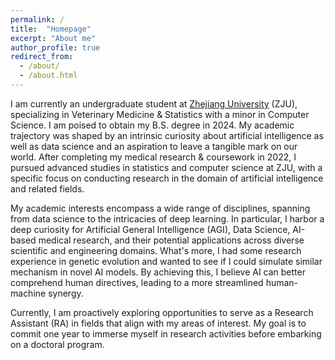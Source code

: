 ```yaml
---
permalink: /
title:  "Homepage"
excerpt: "About me"
author_profile: true
redirect_from: 
  - /about/
  - /about.html
---
```



I am currently an undergraduate student at [Zhejiang University](https://www.zju.edu.cn/english/) (ZJU), specializing in Veterinary Medicine & Statistics with a minor in Computer Science. I am poised to obtain my B.S. degree in 2024. My academic trajectory was shaped by an intrinsic curiosity about artificial intelligence as well as data science and an aspiration to leave a tangible mark on our world. After completing my medical research & coursework in 2022, I pursued advanced studies in statistics and computer science at ZJU, with a specific focus on conducting research in the domain of artificial intelligence and related fields.

My academic interests encompass a wide range of disciplines, spanning from data science to the intricacies of deep learning. In particular, I harbor a deep curiosity for Artificial General Intelligence (AGI), Data Science, AI-based medical research, and their potential applications across diverse scientific and engineering domains. What's more, I had some research experience in genetic evolution and wanted to see if I could simulate similar mechanism in novel AI models. By achieving this, I believe AI can better comprehend human directives, leading to a more streamlined human-machine synergy.

Currently, I am proactively exploring opportunities to serve as a Research Assistant (RA) in fields that align with my areas of interest. My goal is to commit one year to immerse myself in research activities before embarking on a doctoral program. 
